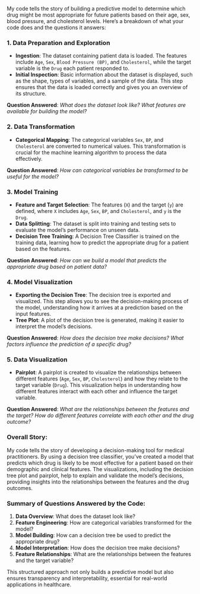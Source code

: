 My code tells the story of building a predictive model to determine which drug might be most appropriate for future patients based on their age, sex, blood pressure, and cholesterol levels. Here’s a breakdown of what your code does and the questions it answers:

### **1. Data Preparation and Exploration**
- **Ingestion**: The dataset containing patient data is loaded. The features include `Age`, `Sex`, `Blood Pressure (BP)`, and `Cholesterol`, while the target variable is the `Drug` each patient responded to.
- **Initial Inspection**: Basic information about the dataset is displayed, such as the shape, types of variables, and a sample of the data. This step ensures that the data is loaded correctly and gives you an overview of its structure.
  
**Question Answered**: *What does the dataset look like? What features are available for building the model?*

### **2. Data Transformation**
- **Categorical Mapping**: The categorical variables `Sex`, `BP`, and `Cholesterol` are converted to numerical values. This transformation is crucial for the machine learning algorithm to process the data effectively.

**Question Answered**: *How can categorical variables be transformed to be useful for the model?*

### **3. Model Training**
- **Feature and Target Selection**: The features (`X`) and the target (`y`) are defined, where `X` includes `Age`, `Sex`, `BP`, and `Cholesterol`, and `y` is the `Drug`.
- **Data Splitting**: The dataset is split into training and testing sets to evaluate the model’s performance on unseen data.
- **Decision Tree Training**: A Decision Tree Classifier is trained on the training data, learning how to predict the appropriate drug for a patient based on the features.

**Question Answered**: *How can we build a model that predicts the appropriate drug based on patient data?*

### **4. Model Visualization**
- **Exporting the Decision Tree**: The decision tree is exported and visualized. This step allows you to see the decision-making process of the model, understanding how it arrives at a prediction based on the input features.
- **Tree Plot**: A plot of the decision tree is generated, making it easier to interpret the model’s decisions.

**Question Answered**: *How does the decision tree make decisions? What factors influence the prediction of a specific drug?*

### **5. Data Visualization**
- **Pairplot**: A pairplot is created to visualize the relationships between different features (`Age`, `Sex`, `BP`, `Cholesterol`) and how they relate to the target variable (`Drug`). This visualization helps in understanding how different features interact with each other and influence the target variable.

**Question Answered**: *What are the relationships between the features and the target? How do different features correlate with each other and the drug outcome?*

### **Overall Story:**
My code tells the story of developing a decision-making tool for medical practitioners. By using a decision tree classifier, you’ve created a model that predicts which drug is likely to be most effective for a patient based on their demographic and clinical features. The visualizations, including the decision tree plot and pairplot, help to explain and validate the model’s decisions, providing insights into the relationships between the features and the drug outcomes.

### **Summary of Questions Answered by the Code:**
1. **Data Overview**: What does the dataset look like?
2. **Feature Engineering**: How are categorical variables transformed for the model?
3. **Model Building**: How can a decision tree be used to predict the appropriate drug?
4. **Model Interpretation**: How does the decision tree make decisions?
5. **Feature Relationships**: What are the relationships between the features and the target variable?

This structured approach not only builds a predictive model but also ensures transparency and interpretability, essential for real-world applications in healthcare.
